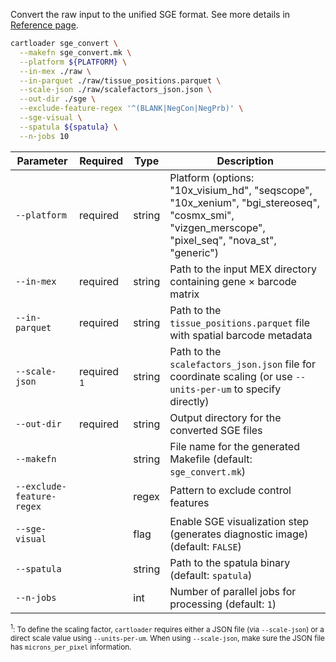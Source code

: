 Convert the raw input to the unified SGE format. See more details in [Reference page](../docs/reference/sge_convert.md).

```bash
cartloader sge_convert \
  --makefn sge_convert.mk \
  --platform ${PLATFORM} \
  --in-mex ./raw \
  --in-parquet ./raw/tissue_positions.parquet \
  --scale-json ./raw/scalefactors_json.json \
  --out-dir ./sge \
  --exclude-feature-regex '^(BLANK|NegCon|NegPrb)' \
  --sge-visual \
  --spatula ${spatula} \
  --n-jobs 10
```

| Parameter                 | Required      | Type   | Description                                                                                                                                       |
|---------------------------|---------------|--------|---------------------------------------------------------------------------------------------------------------------------------------------------|
| `--platform`              | required      | string | Platform (options: "10x_visium_hd", "seqscope", "10x_xenium", "bgi_stereoseq", "cosmx_smi", "vizgen_merscope", "pixel_seq", "nova_st", "generic") |
| `--in-mex`                | required      | string | Path to the input MEX directory containing gene × barcode matrix                                                                                  |
| `--in-parquet`            | required      | string | Path to the `tissue_positions.parquet` file with spatial barcode metadata                                                                         |
| `--scale-json`            | required <sup>1</sup> | string | Path to the `scalefactors_json.json` file for coordinate scaling (or use `--units-per-um` to specify directly)   |
| `--out-dir`               | required      | string | Output directory for the converted SGE files                                                                                                      |
| `--makefn`                |               | string | File name for the generated Makefile (default: `sge_convert.mk`)                                                                                  |
| `--exclude-feature-regex` |               | regex  | Pattern to exclude control features                                                                                                               |
| `--sge-visual`            |               | flag   | Enable SGE visualization step (generates diagnostic image) (default: `FALSE`)                                                                     |
| `--spatula`               |               | string | Path to the spatula binary (default: `spatula`)                                                                                                   |
| `--n-jobs`                |               | int    | Number of parallel jobs for processing (default: `1`)                                                                                             |

<sub><sup>1</sup>: To define the scaling factor, `cartloader` requires either a JSON file (via `--scale-json`) or a direct scale value using `--units-per-um`. When using `--scale-json`, make sure the JSON file has `microns_per_pixel` information.</sub>
